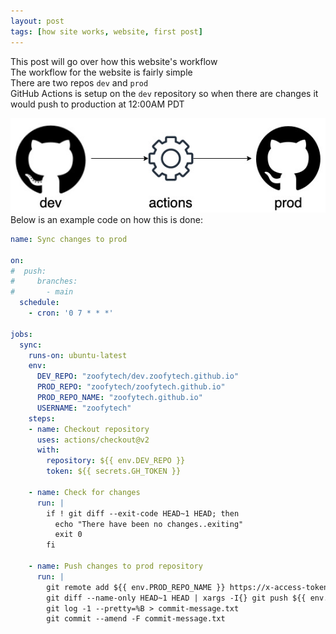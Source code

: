 ```yaml
---
layout: post
tags: [how site works, website, first post]
---
```


This post will go over how this website's workflow  
The workflow for the website is fairly simple  
There are two repos `dev` and `prod`   
GitHub Actions is setup on the `dev` repository so when there are changes it would push to production at 12:00AM PDT  


![workflow](../images/website-workflow.jpg)
Below is an example code on how this is done:  

```yaml
name: Sync changes to prod

on:
#  push:
#     branches:
#       - main
  schedule:
    - cron: '0 7 * * *'

jobs:
  sync:
    runs-on: ubuntu-latest
    env:
      DEV_REPO: "zoofytech/dev.zoofytech.github.io"
      PROD_REPO: "zoofytech/zoofytech.github.io"
      PROD_REPO_NAME: "zoofytech.github.io"
      USERNAME: "zoofytech"
    steps:
    - name: Checkout repository
      uses: actions/checkout@v2
      with:
        repository: ${{ env.DEV_REPO }}
        token: ${{ secrets.GH_TOKEN }}

    - name: Check for changes
      run: |
        if ! git diff --exit-code HEAD~1 HEAD; then
          echo "There have been no changes..exiting"
          exit 0
        fi

    - name: Push changes to prod repository
      run: |
        git remote add ${{ env.PROD_REPO_NAME }} https://x-access-token:${{ secrets.GH_TOKEN }}@github.com/${{ env.PROD_REPO }}.git
        git diff --name-only HEAD~1 HEAD | xargs -I{} git push ${{ env.PROD_REPO_NAME }} HEAD:{} -f
        git log -1 --pretty=%B > commit-message.txt
        git commit --amend -F commit-message.txt
```